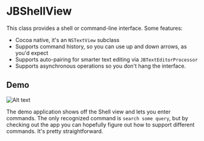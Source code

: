 JBShellView
===========

This class provides a shell or command-line interface. Some features:

* Cocoa native, it's an `NSTextView` subclass
* Supports command history, so you can use up and down arrows, as you'd expect
* Supports auto-pairing for smarter text editing via `JBTextEditorProcessor`
* Supports asynchronous operations so you don't hang the interface.

Demo
----

![Alt text](https://raw.github.com/jbrennan/JBShellView/master/jbshellview.png)

The demo application shows off the Shell view and lets you enter commands. The only recognized command is `search some query`, but by checking out the app you can hopefully figure out how to support different commands. It's pretty straightforward.